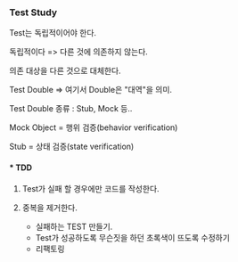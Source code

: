 ### Test Study



Test는 독립적이어야 한다.

독립적이다 => 다른 것에 의존하지 않는다. 

의존 대상을 다른 것으로 대체한다.



Test Double => 여기서 Double은 "대역"을 의미.

Test Double 종류 : Stub, Mock 등..



Mock Object = 행위 검증(behavior verification)

Stub = 상태 검증(state verification)



#### * TDD

1. Test가 실패 할 경우에만 코드를 작성한다.

2. 중복을 제거한다.
   - 실패하는 TEST 만들기.
   - Test가 성공하도록 무슨짓을 하던 초록색이 뜨도록 수정하기
   - 리팩토링

